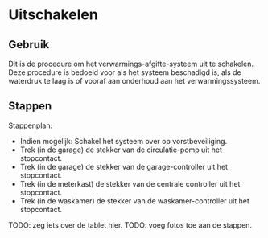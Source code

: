 # Uitschakelen

## Gebruik
Dit is de procedure om het verwarmings-afgifte-systeem uit te schakelen.
Deze procedure is bedoeld voor als het systeem beschadigd is, als de waterdruk te laag is of vooraf aan onderhoud aan het verwarmingssysteem.

## Stappen
Stappenplan:
- Indien mogelijk: Schakel het systeem over op vorstbeveiliging.
- Trek (in de garage) de stekker van de circulatie-pomp uit het stopcontact.
- Trek (in de garage) de stekker van de garage-controller uit het stopcontact.
- Trek (in de meterkast) de stekker van de centrale controller uit het stopcontact.
- Trek (in de waskamer) de stekker van de waskamer-controller uit het stopcontact.

TODO: zeg iets over de tablet hier.
TODO: voeg fotos toe aan de stappen.
